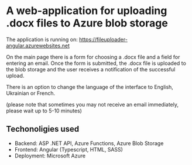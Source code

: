 # A web-application for uploading .docx files to Azure blob storage

The application is running on: https://fileuploader-angular.azurewebsites.net

On the main page there is a form for choosing a .docx file and a field for entering an email. Once the form is submitted, the .docx file is uploaded to the blob storage and the user receives a notification of the successful upload.

There is an option to change the language of the interface to English, Ukrainian or French.

(please note that sometimes you may not receive an email immediately, please wait up to 5-10 minutes)

## Techonoligies used
- Backend: ASP .NET API, Azure Functions, Azure Blob Storage
- Frontend: Angular (Typescript, HTML, SASS)
- Deployment: Microsoft Azure
